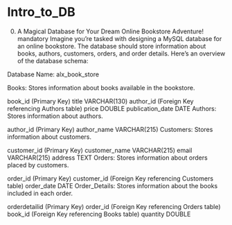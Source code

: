 # Intro_to_DB
0. A Magical Database for Your Dream Online Bookstore Adventure!
mandatory
Imagine you’re tasked with designing a MySQL database for an online bookstore. The database should store information about books, authors, customers, orders, and order details. Here’s an overview of the database schema:

Database Name: alx_book_store

Books: Stores information about books available in the bookstore.

book_id (Primary Key)
title VARCHAR(130)
author_id (Foreign Key referencing Authors table)
price DOUBLE
publication_date DATE
Authors: Stores information about authors.

author_id (Primary Key)
author_name VARCHAR(215)
Customers: Stores information about customers.

customer_id (Primary Key)
customer_name VARCHAR(215)
email VARCHAR(215)
address TEXT
Orders: Stores information about orders placed by customers.

order_id (Primary Key)
customer_id (Foreign Key referencing Customers table)
order_date DATE
Order_Details: Stores information about the books included in each order.

orderdetailid (Primary Key)
order_id (Foreign Key referencing Orders table)
book_id (Foreign Key referencing Books table)
quantity DOUBLE
